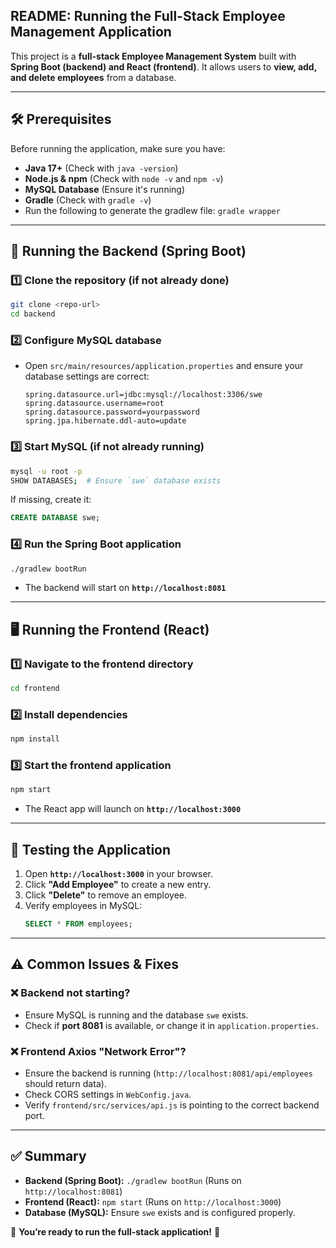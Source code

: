 ## README: Running the Full-Stack Employee Management Application

This project is a **full-stack Employee Management System** built with **Spring Boot (backend) and React (frontend)**. It allows users to **view, add, and delete employees** from a database.

---

## 🛠 Prerequisites  
Before running the application, make sure you have:

- **Java 17+** (Check with `java -version`)
- **Node.js & npm** (Check with `node -v` and `npm -v`)
- **MySQL Database** (Ensure it's running)
- **Gradle** (Check with `gradle -v`)
-  Run the following to generate the gradlew file: `gradle wrapper`

---

## 🚀 Running the Backend (Spring Boot)  
### 1️⃣ Clone the repository (if not already done)
```bash
git clone <repo-url>
cd backend
```

### 2️⃣ Configure MySQL database  
- Open `src/main/resources/application.properties` and ensure your database settings are correct:
  ```properties
  spring.datasource.url=jdbc:mysql://localhost:3306/swe
  spring.datasource.username=root
  spring.datasource.password=yourpassword
  spring.jpa.hibernate.ddl-auto=update
  ```

### 3️⃣ Start MySQL (if not already running)  
```bash
mysql -u root -p
SHOW DATABASES;  # Ensure `swe` database exists
```
If missing, create it:
```sql
CREATE DATABASE swe;
```

### 4️⃣ Run the Spring Boot application  
```bash
./gradlew bootRun
```
- The backend will start on **`http://localhost:8081`**

---

## 🖥️ Running the Frontend (React)
### 1️⃣ Navigate to the frontend directory  
```bash
cd frontend
```

### 2️⃣ Install dependencies  
```bash
npm install
```

### 3️⃣ Start the frontend application  
```bash
npm start
```
- The React app will launch on **`http://localhost:3000`**

---

## 🔗 Testing the Application
1. Open **`http://localhost:3000`** in your browser.
2. Click **"Add Employee"** to create a new entry.
3. Click **"Delete"** to remove an employee.
4. Verify employees in MySQL:
   ```sql
   SELECT * FROM employees;
   ```

---

## ⚠️ Common Issues & Fixes
### ❌ Backend not starting?
- Ensure MySQL is running and the database `swe` exists.
- Check if **port 8081** is available, or change it in `application.properties`.

### ❌ Frontend Axios "Network Error"?
- Ensure the backend is running (`http://localhost:8081/api/employees` should return data).
- Check CORS settings in `WebConfig.java`.
- Verify `frontend/src/services/api.js` is pointing to the correct backend port.

---

## ✅ Summary
- **Backend (Spring Boot):** `./gradlew bootRun` (Runs on `http://localhost:8081`)
- **Frontend (React):** `npm start` (Runs on `http://localhost:3000`)
- **Database (MySQL):** Ensure `swe` exists and is configured properly.

🎉 **You’re ready to run the full-stack application!** 🚀
